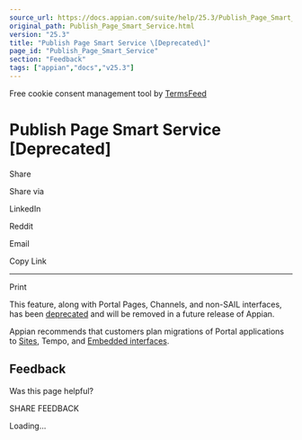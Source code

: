 ```yaml
---
source_url: https://docs.appian.com/suite/help/25.3/Publish_Page_Smart_Service.html
original_path: Publish_Page_Smart_Service.html
version: "25.3"
title: "Publish Page Smart Service \[Deprecated\]"
page_id: "Publish_Page_Smart_Service"
section: "Feedback"
tags: ["appian","docs","v25.3"]
---
```



Free cookie consent management tool by [TermsFeed](https://www.termsfeed.com/)

# Publish Page Smart Service \[Deprecated\]

Share

Share via

LinkedIn

Reddit

Email

Copy Link

* * *

Print

This feature, along with Portal Pages, Channels, and non-SAIL interfaces, has been [deprecated](Deprecated_Features.html) and will be removed in a future release of Appian.

Appian recommends that customers plan migrations of Portal applications to [Sites](Sites.html), Tempo, and [Embedded interfaces](Embedded_Interfaces.html).

## Feedback

Was this page helpful?

SHARE FEEDBACK

Loading...